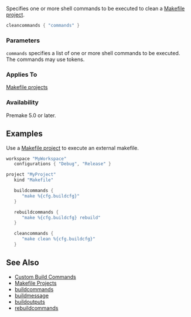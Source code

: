 Specifies one or more shell commands to be executed to clean a [Makefile project](Makefile-Projects.md).

```lua
cleancommands { "commands" }
```

### Parameters ###

`commands` specifies a list of one or more shell commands to be executed. The commands may use tokens.

### Applies To ###

[Makefile projects](Makefile-Projects.md)

### Availability ###

Premake 5.0 or later.

## Examples ##

Use a [Makefile project](Makefile-Projects.md) to execute an external makefile.

```lua
workspace "MyWorkspace"
   configurations { "Debug", "Release" }

project "MyProject"
   kind "Makefile"

   buildcommands {
      "make %{cfg.buildcfg}"
   }

   rebuildcommands {
      "make %{cfg.buildcfg} rebuild"
   }

   cleancommands {
      "make clean %{cfg.buildcfg}"
   }

```

## See Also ##

* [Custom Build Commands](Custom-Build-Commands.md)
* [Makefile Projects](Makefile-Projects.md)
* [buildcommands](buildcommands.md)
* [buildmessage](buildmessage.md)
* [buildoutputs](buildoutputs.md)
* [rebuildcommands](rebuildcommands.md)
